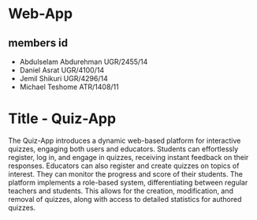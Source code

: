 # Web-App
## members                  id 
- Abdulselam Abdurehman    UGR/2455/14
- Daniel Asrat             UGR/4100/14
- Jemil Shikuri            UGR/4296/14
- Michael Teshome          ATR/1408/11
# Title - Quiz-App
The Quiz-App introduces a dynamic web-based platform for interactive quizzes, engaging both users and educators. Students can effortlessly register, log in, and engage in quizzes, receiving instant feedback on their responses. Educators can also register and create quizzes on topics of interest. They can monitor the progress and score of their students. The platform implements a role-based system, differentiating between regular teachers and students. This allows for the creation, modification, and removal of quizzes, along with access to detailed statistics for authored quizzes.
